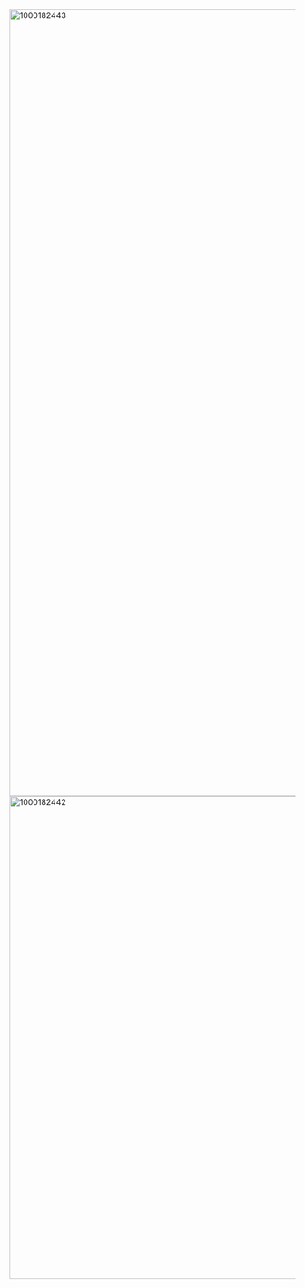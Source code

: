 <img width="1220" height="1387" alt="1000182443" src="https://github.com/user-attachments/assets/3a2a2f47-26f3-47ee-8aa5-5375a1e54bdf" />
<img width="1220" height="851" alt="1000182442" src="https://github.com/user-attachments/assets/04163655-bf11-4113-b836-952bc6fbfb5f" />
